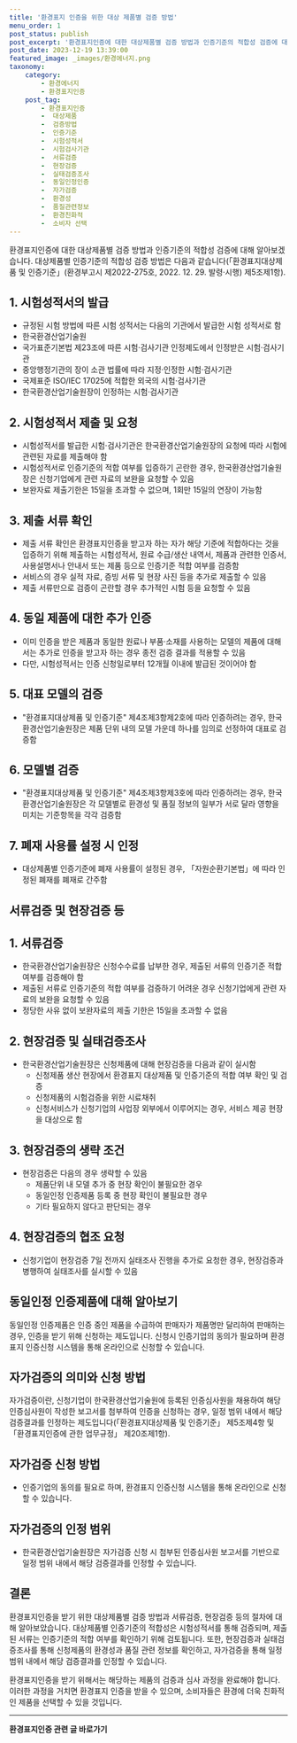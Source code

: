 ```yaml
---
title: '환경표지 인증을 위한 대상 제품별 검증 방법'
menu_order: 1
post_status: publish
post_excerpt: '환경표지인증에 대한 대상제품별 검증 방법과 인증기준의 적합성 검증에 대해 알아보겠습니다. 대상제품별 인증기준의 적합성 검증 방법은 다음과 같습니다  환경표지대상제품 및 인증기준  환경부고시 제2022 275호, 2022. 12. 29. 발령 시행  제5조제1항 .'
post_date: 2023-12-19 13:39:00
featured_image: _images/환경에너지.png
taxonomy:
    category:
        - 환경에너지
        - 환경표지인증
    post_tag:
        - 환경표지인증
        -  대상제품
        -  검증방법
        -  인증기준
        -  시험성적서
        -  시험검사기관
        -  서류검증
        -  현장검증
        -  실태검증조사
        -  동일인정인증
        -  자가검증
        -  환경성
        -  품질관련정보
        -  환경친화적
        -  소비자 선택
---
```



환경표지인증에 대한 대상제품별 검증 방법과 인증기준의 적합성 검증에 대해 알아보겠습니다. 대상제품별 인증기준의 적합성 검증 방법은 다음과 같습니다(「환경표지대상제품 및 인증기준」(환경부고시 제2022-275호, 2022. 12. 29. 발령·시행) 제5조제1항).

## 1. 시험성적서의 발급
- 규정된 시험 방법에 따른 시험 성적서는 다음의 기관에서 발급한 시험 성적서로 함
- 한국환경산업기술원
- 국가표준기본법 제23조에 따른 시험·검사기관 인정제도에서 인정받은 시험·검사기관
- 중앙행정기관의 장이 소관 법률에 따라 지정·인정한 시험·검사기관
- 국제표준 ISO/IEC 17025에 적합한 외국의 시험·검사기관
- 한국환경산업기술원장이 인정하는 시험·검사기관

## 2. 시험성적서 제출 및 요청
- 시험성적서를 발급한 시험·검사기관은 한국환경산업기술원장의 요청에 따라 시험에 관련된 자료를 제출해야 함
- 시험성적서로 인증기준의 적합 여부를 입증하기 곤란한 경우, 한국환경산업기술원장은 신청기업에게 관련 자료의 보완을 요청할 수 있음
- 보완자료 제출기한은 15일을 초과할 수 없으며, 1회만 15일의 연장이 가능함

## 3. 제출 서류 확인
- 제출 서류 확인은 환경표지인증을 받고자 하는 자가 해당 기준에 적합하다는 것을 입증하기 위해 제출하는 시험성적서, 원료 수급/생산 내역서, 제품과 관련한 인증서, 사용설명서나 안내서 또는 제품 등으로 인증기준 적합 여부를 검증함
- 서비스의 경우 실적 자료, 증빙 서류 및 현장 사진 등을 추가로 제출할 수 있음
- 제출 서류만으로 검증이 곤란할 경우 추가적인 시험 등을 요청할 수 있음

## 4. 동일 제품에 대한 추가 인증
- 이미 인증을 받은 제품과 동일한 원료나 부품·소재를 사용하는 모델의 제품에 대해서는 추가로 인증을 받고자 하는 경우 종전 검증 결과를 적용할 수 있음
- 다만, 시험성적서는 인증 신청일로부터 12개월 이내에 발급된 것이어야 함

## 5. 대표 모델의 검증
- "환경표지대상제품 및 인증기준" 제4조제3항제2호에 따라 인증하려는 경우, 한국환경산업기술원장은 제품 단위 내의 모델 가운데 하나를 임의로 선정하여 대표로 검증함

## 6. 모델별 검증
- "환경표지대상제품 및 인증기준" 제4조제3항제3호에 따라 인증하려는 경우, 한국환경산업기술원장은 각 모델별로 환경성 및 품질 정보의 일부가 서로 달라 영향을 미치는 기준항목을 각각 검증함

## 7. 폐재 사용률 설정 시 인정
- 대상제품별 인증기준에 폐재 사용률이 설정된 경우, 「자원순환기본법」에 따라 인정된 폐재를 폐재로 간주함

## 서류검증 및 현장검증 등

## 1. 서류검증
- 한국환경산업기술원장은 신청수수료를 납부한 경우, 제출된 서류의 인증기준 적합 여부를 검증해야 함
- 제출된 서류로 인증기준의 적합 여부를 검증하기 어려운 경우 신청기업에게 관련 자료의 보완을 요청할 수 있음
- 정당한 사유 없이 보완자료의 제출 기한은 15일을 초과할 수 없음

## 2. 현장검증 및 실태검증조사
- 한국환경산업기술원장은 신청제품에 대해 현장검증을 다음과 같이 실시함
  - 신청제품 생산 현장에서 환경표지 대상제품 및 인증기준의 적합 여부 확인 및 검증
  - 신청제품의 시험검증을 위한 시료채취
  - 신청서비스가 신청기업의 사업장 외부에서 이루어지는 경우, 서비스 제공 현장을 대상으로 함

## 3. 현장검증의 생략 조건
- 현장검증은 다음의 경우 생략할 수 있음
  - 제품단위 내 모델 추가 중 현장 확인이 불필요한 경우
  - 동일인정 인증제품 등록 중 현장 확인이 불필요한 경우
  - 기타 필요하지 않다고 판단되는 경우

## 4. 현장검증의 협조 요청
- 신청기업이 현장검증 7일 전까지 실태조사 진행을 추가로 요청한 경우, 현장검증과 병행하여 실태조사를 실시할 수 있음

## 동일인정 인증제품에 대해 알아보기

동일인정 인증제품은 인증 중인 제품을 수급하여 판매자가 제품명만 달리하여 판매하는 경우, 인증을 받기 위해 신청하는 제도입니다. 신청시 인증기업의 동의가 필요하며 환경표지 인증신청 시스템을 통해 온라인으로 신청할 수 있습니다.

## 자가검증의 의미와 신청 방법

자가검증이란, 신청기업이 한국환경산업기술원에 등록된 인증심사원을 채용하여 해당 인증심사원이 작성한 보고서를 첨부하여 인증을 신청하는 경우, 일정 범위 내에서 해당 검증결과를 인정하는 제도입니다(「환경표지대상제품 및 인증기준」 제5조제4항 및 「환경표지인증에 관한 업무규정」 제20조제1항).

## 자가검증 신청 방법
- 인증기업의 동의를 필요로 하며, 환경표지 인증신청 시스템을 통해 온라인으로 신청할 수 있습니다.

## 자가검증의 인정 범위
- 한국환경산업기술원장은 자가검증 신청 시 첨부된 인증심사원 보고서를 기반으로 일정 범위 내에서 해당 검증결과를 인정할 수 있습니다.

## 결론


환경표지인증을 받기 위한 대상제품별 검증 방법과 서류검증, 현장검증 등의 절차에 대해 알아보았습니다. 대상제품별 인증기준의 적합성은 시험성적서를 통해 검증되며, 제출된 서류는 인증기준의 적합 여부를 확인하기 위해 검토됩니다. 또한, 현장검증과 실태검증조사를 통해 신청제품의 환경성과 품질 관련 정보를 확인하고, 자가검증을 통해 일정 범위 내에서 해당 검증결과를 인정할 수 있습니다.

환경표지인증을 받기 위해서는 해당하는 제품의 검증과 심사 과정을 완료해야 합니다. 이러한 과정을 거치면 환경표지 인증을 받을 수 있으며, 소비자들은 환경에 더욱 친화적인 제품을 선택할 수 있을 것입니다.
<!-- wp:separator -->
<hr class="wp-block-separator has-alpha-channel-opacity"/>
<!-- /wp:separator -->

<!-- wp:group {"backgroundColor":"base","layout":{"type":"constrained"}} -->
<div class="wp-block-group has-base-background-color has-background"><!-- wp:paragraph {"align":"center","fontSize":"medium"} -->
<p class="has-text-align-center has-large-font-size"><strong>환경표지인증 관련 글 바로가기</strong></p>
<!-- /wp:paragraph -->


<!-- wp:latest-posts
{"categories":[{"id":35284,"count":19,"description":"","link":"https://uknowlaw.com/category/%ed%99%98%ea%b2%bd%ed%91%9c%ec%a7%80%ec%9d%b8%ec%a6%9d/","name":"환경표지인증","slug":"환경표지인증","taxonomy":"category","parent":0,"meta":[],"_links":{"self":[{"href":"https://uknowlaw.com/wp-json/wp/v2/categories/35284"}],"collection":[{"href":"https://uknowlaw.com/wp-json/wp/v2/categories"}],"about":[{"href":"https://uknowlaw.com/wp-json/wp/v2/taxonomies/category"}],"wp:post_type":[{"href":"https://uknowlaw.com/wp-json/wp/v2/posts?categories=35284"}],"curies":[{"name":"wp","href":"https://api.w.org/{rel}","templated":true}]}}],"postsToShow":100,"excerptLength":28,"postLayout":"grid","columns":2,"featuredImageAlign":"left","featuredImageSizeSlug":"large","fontSize":"small"} /--></div>
<!-- /wp:group -->